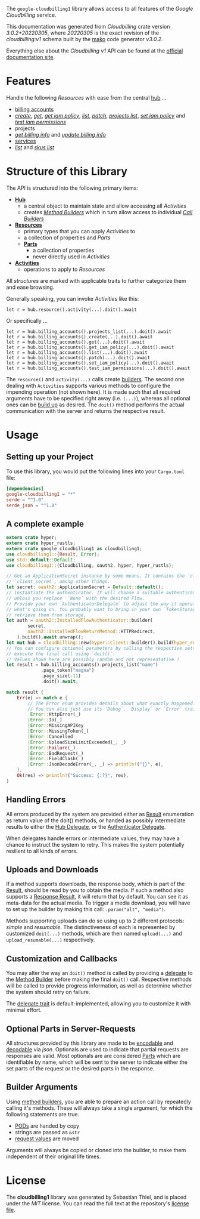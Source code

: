 <!---
DO NOT EDIT !
This file was generated automatically from 'src/mako/api/README.md.mako'
DO NOT EDIT !
-->
The `google-cloudbilling1` library allows access to all features of the *Google Cloudbilling* service.

This documentation was generated from *Cloudbilling* crate version *3.0.2+20220305*, where *20220305* is the exact revision of the *cloudbilling:v1* schema built by the [mako](http://www.makotemplates.org/) code generator *v3.0.2*.

Everything else about the *Cloudbilling* *v1* API can be found at the
[official documentation site](https://cloud.google.com/billing/).
# Features

Handle the following *Resources* with ease from the central [hub](https://docs.rs/google-cloudbilling1/3.0.2+20220305/google_cloudbilling1/Cloudbilling) ... 

* [billing accounts](https://docs.rs/google-cloudbilling1/3.0.2+20220305/google_cloudbilling1/api::BillingAccount)
 * [*create*](https://docs.rs/google-cloudbilling1/3.0.2+20220305/google_cloudbilling1/api::BillingAccountCreateCall), [*get*](https://docs.rs/google-cloudbilling1/3.0.2+20220305/google_cloudbilling1/api::BillingAccountGetCall), [*get iam policy*](https://docs.rs/google-cloudbilling1/3.0.2+20220305/google_cloudbilling1/api::BillingAccountGetIamPolicyCall), [*list*](https://docs.rs/google-cloudbilling1/3.0.2+20220305/google_cloudbilling1/api::BillingAccountListCall), [*patch*](https://docs.rs/google-cloudbilling1/3.0.2+20220305/google_cloudbilling1/api::BillingAccountPatchCall), [*projects list*](https://docs.rs/google-cloudbilling1/3.0.2+20220305/google_cloudbilling1/api::BillingAccountProjectListCall), [*set iam policy*](https://docs.rs/google-cloudbilling1/3.0.2+20220305/google_cloudbilling1/api::BillingAccountSetIamPolicyCall) and [*test iam permissions*](https://docs.rs/google-cloudbilling1/3.0.2+20220305/google_cloudbilling1/api::BillingAccountTestIamPermissionCall)
* projects
 * [*get billing info*](https://docs.rs/google-cloudbilling1/3.0.2+20220305/google_cloudbilling1/api::ProjectGetBillingInfoCall) and [*update billing info*](https://docs.rs/google-cloudbilling1/3.0.2+20220305/google_cloudbilling1/api::ProjectUpdateBillingInfoCall)
* [services](https://docs.rs/google-cloudbilling1/3.0.2+20220305/google_cloudbilling1/api::Service)
 * [*list*](https://docs.rs/google-cloudbilling1/3.0.2+20220305/google_cloudbilling1/api::ServiceListCall) and [*skus list*](https://docs.rs/google-cloudbilling1/3.0.2+20220305/google_cloudbilling1/api::ServiceSkuListCall)




# Structure of this Library

The API is structured into the following primary items:

* **[Hub](https://docs.rs/google-cloudbilling1/3.0.2+20220305/google_cloudbilling1/Cloudbilling)**
    * a central object to maintain state and allow accessing all *Activities*
    * creates [*Method Builders*](https://docs.rs/google-cloudbilling1/3.0.2+20220305/google_cloudbilling1/client::MethodsBuilder) which in turn
      allow access to individual [*Call Builders*](https://docs.rs/google-cloudbilling1/3.0.2+20220305/google_cloudbilling1/client::CallBuilder)
* **[Resources](https://docs.rs/google-cloudbilling1/3.0.2+20220305/google_cloudbilling1/client::Resource)**
    * primary types that you can apply *Activities* to
    * a collection of properties and *Parts*
    * **[Parts](https://docs.rs/google-cloudbilling1/3.0.2+20220305/google_cloudbilling1/client::Part)**
        * a collection of properties
        * never directly used in *Activities*
* **[Activities](https://docs.rs/google-cloudbilling1/3.0.2+20220305/google_cloudbilling1/client::CallBuilder)**
    * operations to apply to *Resources*

All *structures* are marked with applicable traits to further categorize them and ease browsing.

Generally speaking, you can invoke *Activities* like this:

```Rust,ignore
let r = hub.resource().activity(...).doit().await
```

Or specifically ...

```ignore
let r = hub.billing_accounts().projects_list(...).doit().await
let r = hub.billing_accounts().create(...).doit().await
let r = hub.billing_accounts().get(...).doit().await
let r = hub.billing_accounts().get_iam_policy(...).doit().await
let r = hub.billing_accounts().list(...).doit().await
let r = hub.billing_accounts().patch(...).doit().await
let r = hub.billing_accounts().set_iam_policy(...).doit().await
let r = hub.billing_accounts().test_iam_permissions(...).doit().await
```

The `resource()` and `activity(...)` calls create [builders][builder-pattern]. The second one dealing with `Activities` 
supports various methods to configure the impending operation (not shown here). It is made such that all required arguments have to be 
specified right away (i.e. `(...)`), whereas all optional ones can be [build up][builder-pattern] as desired.
The `doit()` method performs the actual communication with the server and returns the respective result.

# Usage

## Setting up your Project

To use this library, you would put the following lines into your `Cargo.toml` file:

```toml
[dependencies]
google-cloudbilling1 = "*"
serde = "^1.0"
serde_json = "^1.0"
```

## A complete example

```Rust
extern crate hyper;
extern crate hyper_rustls;
extern crate google_cloudbilling1 as cloudbilling1;
use cloudbilling1::{Result, Error};
use std::default::Default;
use cloudbilling1::{Cloudbilling, oauth2, hyper, hyper_rustls};

// Get an ApplicationSecret instance by some means. It contains the `client_id` and 
// `client_secret`, among other things.
let secret: oauth2::ApplicationSecret = Default::default();
// Instantiate the authenticator. It will choose a suitable authentication flow for you, 
// unless you replace  `None` with the desired Flow.
// Provide your own `AuthenticatorDelegate` to adjust the way it operates and get feedback about 
// what's going on. You probably want to bring in your own `TokenStorage` to persist tokens and
// retrieve them from storage.
let auth = oauth2::InstalledFlowAuthenticator::builder(
        secret,
        oauth2::InstalledFlowReturnMethod::HTTPRedirect,
    ).build().await.unwrap();
let mut hub = Cloudbilling::new(hyper::Client::builder().build(hyper_rustls::HttpsConnector::with_native_roots().https_or_http().enable_http1().enable_http2().build()), auth);
// You can configure optional parameters by calling the respective setters at will, and
// execute the final call using `doit()`.
// Values shown here are possibly random and not representative !
let result = hub.billing_accounts().projects_list("name")
             .page_token("magna")
             .page_size(-11)
             .doit().await;

match result {
    Err(e) => match e {
        // The Error enum provides details about what exactly happened.
        // You can also just use its `Debug`, `Display` or `Error` traits
         Error::HttpError(_)
        |Error::Io(_)
        |Error::MissingAPIKey
        |Error::MissingToken(_)
        |Error::Cancelled
        |Error::UploadSizeLimitExceeded(_, _)
        |Error::Failure(_)
        |Error::BadRequest(_)
        |Error::FieldClash(_)
        |Error::JsonDecodeError(_, _) => println!("{}", e),
    },
    Ok(res) => println!("Success: {:?}", res),
}

```
## Handling Errors

All errors produced by the system are provided either as [Result](https://docs.rs/google-cloudbilling1/3.0.2+20220305/google_cloudbilling1/client::Result) enumeration as return value of
the doit() methods, or handed as possibly intermediate results to either the 
[Hub Delegate](https://docs.rs/google-cloudbilling1/3.0.2+20220305/google_cloudbilling1/client::Delegate), or the [Authenticator Delegate](https://docs.rs/yup-oauth2/*/yup_oauth2/trait.AuthenticatorDelegate.html).

When delegates handle errors or intermediate values, they may have a chance to instruct the system to retry. This 
makes the system potentially resilient to all kinds of errors.

## Uploads and Downloads
If a method supports downloads, the response body, which is part of the [Result](https://docs.rs/google-cloudbilling1/3.0.2+20220305/google_cloudbilling1/client::Result), should be
read by you to obtain the media.
If such a method also supports a [Response Result](https://docs.rs/google-cloudbilling1/3.0.2+20220305/google_cloudbilling1/client::ResponseResult), it will return that by default.
You can see it as meta-data for the actual media. To trigger a media download, you will have to set up the builder by making
this call: `.param("alt", "media")`.

Methods supporting uploads can do so using up to 2 different protocols: 
*simple* and *resumable*. The distinctiveness of each is represented by customized 
`doit(...)` methods, which are then named `upload(...)` and `upload_resumable(...)` respectively.

## Customization and Callbacks

You may alter the way an `doit()` method is called by providing a [delegate](https://docs.rs/google-cloudbilling1/3.0.2+20220305/google_cloudbilling1/client::Delegate) to the 
[Method Builder](https://docs.rs/google-cloudbilling1/3.0.2+20220305/google_cloudbilling1/client::CallBuilder) before making the final `doit()` call. 
Respective methods will be called to provide progress information, as well as determine whether the system should 
retry on failure.

The [delegate trait](https://docs.rs/google-cloudbilling1/3.0.2+20220305/google_cloudbilling1/client::Delegate) is default-implemented, allowing you to customize it with minimal effort.

## Optional Parts in Server-Requests

All structures provided by this library are made to be [encodable](https://docs.rs/google-cloudbilling1/3.0.2+20220305/google_cloudbilling1/client::RequestValue) and 
[decodable](https://docs.rs/google-cloudbilling1/3.0.2+20220305/google_cloudbilling1/client::ResponseResult) via *json*. Optionals are used to indicate that partial requests are responses 
are valid.
Most optionals are are considered [Parts](https://docs.rs/google-cloudbilling1/3.0.2+20220305/google_cloudbilling1/client::Part) which are identifiable by name, which will be sent to 
the server to indicate either the set parts of the request or the desired parts in the response.

## Builder Arguments

Using [method builders](https://docs.rs/google-cloudbilling1/3.0.2+20220305/google_cloudbilling1/client::CallBuilder), you are able to prepare an action call by repeatedly calling it's methods.
These will always take a single argument, for which the following statements are true.

* [PODs][wiki-pod] are handed by copy
* strings are passed as `&str`
* [request values](https://docs.rs/google-cloudbilling1/3.0.2+20220305/google_cloudbilling1/client::RequestValue) are moved

Arguments will always be copied or cloned into the builder, to make them independent of their original life times.

[wiki-pod]: http://en.wikipedia.org/wiki/Plain_old_data_structure
[builder-pattern]: http://en.wikipedia.org/wiki/Builder_pattern
[google-go-api]: https://github.com/google/google-api-go-client

# License
The **cloudbilling1** library was generated by Sebastian Thiel, and is placed 
under the *MIT* license.
You can read the full text at the repository's [license file][repo-license].

[repo-license]: https://github.com/Byron/google-apis-rsblob/main/LICENSE.md
